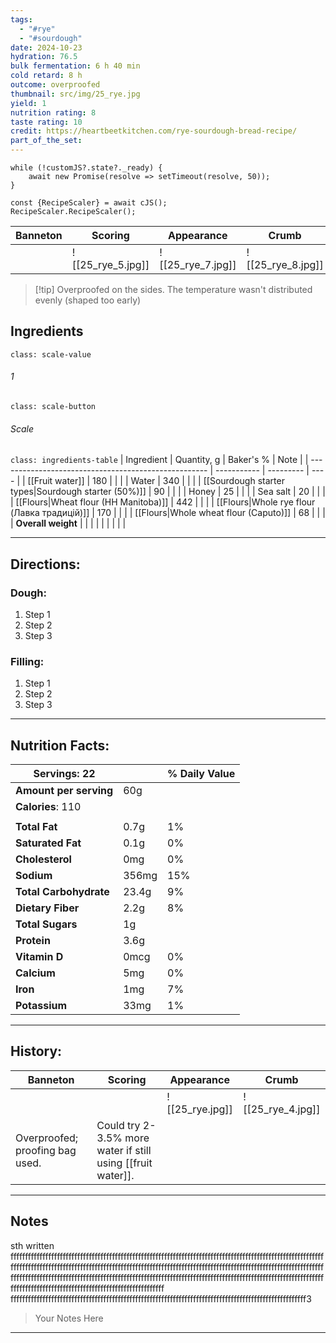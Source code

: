```yaml
---
tags:
  - "#rye"
  - "#sourdough"
date: 2024-10-23
hydration: 76.5
bulk fermentation: 6 h 40 min
cold retard: 8 h
outcome: overproofed
thumbnail: src/img/25_rye.jpg
yield: 1
nutrition rating: 8
taste rating: 10
credit: https://heartbeetkitchen.com/rye-sourdough-bread-recipe/
part_of_the_set:
---
```

```dataviewjs
while (!customJS?.state?._ready) { 
	await new Promise(resolve => setTimeout(resolve, 50)); 
} 

const {RecipeScaler} = await cJS();
RecipeScaler.RecipeScaler();
```

| Banneton | Scoring           | Appearance        | Crumb             |
| -------- | ----------------- | ----------------- | ----------------- |
|          | ![[25_rye_5.jpg]] | ![[25_rye_7.jpg]] | ![[25_rye_8.jpg]] |

> [!tip] Overproofed on the sides. The temperature wasn't distributed evenly (shaped too early)
## Ingredients

`class: scale-value`
###### 1
`class: scale-button`
###### Scale

`class: ingredients-table`
| Ingredient                                           | Quantity, g | Baker's % | Note |
| ---------------------------------------------------- | ----------- | --------- | ---- |
| [[Fruit water]]                                      | 180         |           |      |
| Water                                                | 340         |           |      |
| [[Sourdough starter types\|Sourdough starter (50%)]] | 90          |           |      |
| Honey                                                | 25          |           |      |
| Sea salt                                             | 20          |           |      |
| [[Flours\|Wheat flour (HH Manitoba)]]                | 442         |           |      |
| [[Flours\|Whole rye flour (Лавка традицій)]]         | 170         |           |      |
| [[Flours\|Whole wheat flour (Caputo)]]               | 68          |           |      |
| **Overall weight**                                   |             |           |      |
|                                                      |             |           |      |




---
## Directions:
### Dough:

1. Step 1
2. Step 2
3. Step 3

### Filling:

1. Step 1
2. Step 2
3. Step 3

---
## Nutrition Facts:

| **Servings:** 22       |       | % Daily Value |
| ---------------------- | ----- | ------------- |
| **Amount per serving** | 60g   |               |
| **Calories**: 110      |       |               |
|                        |       |               |
| **Total Fat**          | 0.7g  | 1%            |
| **Saturated Fat**      | 0.1g  | 0%            |
| **Cholesterol**        | 0mg   | 0%            |
| **Sodium**             | 356mg | 15%           |
| **Total Carbohydrate** | 23.4g | 9%            |
| **Dietary Fiber**      | 2.2g  | 8%            |
| **Total Sugars**       | 1g    |               |
| **Protein**            | 3.6g  |               |
| **Vitamin D**          | 0mcg  | 0%            |
| **Calcium**            | 5mg   | 0%            |
| **Iron**               | 1mg   | 7%            |
| **Potassium**          | 33mg  | 1%            |

---
## History:

| Banneton                        | Scoring                                                     | Appearance      | Crumb             |
| ------------------------------- | ----------------------------------------------------------- | --------------- | ----------------- |
|                                 |                                                             | ![[25_rye.jpg]] | ![[25_rye_4.jpg]] |
| Overproofed; proofing bag used. | Could try 2-3.5% more water if still using [[fruit water]]. |                 |                   |

---
## Notes

sth written fffffffffffffffffffffffffffffffffffffffffffffffffffffffffffffffffffffffffffffffffffffffffffffffffffffffffffffffffffffffffffffffffffffffffffffffffffffffffffffffffffffffffffffffffffffffffffffffffffffffffffffffffffffffffffffffffffffffffffffffffffffffffffffffffffffffffffffffffffffffffffffffffffffffffffffffffffffffffffffffffffffffffffffffffffffffffffffffffffffffffffffffffffffffff
ffffffffffffffffffffffffffffffffffffffffffffffffffffffffffffffffffffffffffffffffffffffffffffffffffffff3
> Your Notes Here

---



